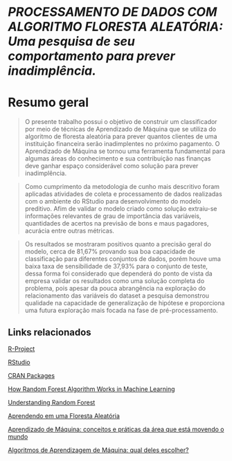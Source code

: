 # _**PROCESSAMENTO DE DADOS COM ALGORITMO FLORESTA ALEATÓRIA: Uma pesquisa de seu comportamento para prever inadimplência.**_

# Resumo geral
> O presente trabalho possui o objetivo de construir um classificador por meio de técnicas de Aprendizado de Máquina que se utiliza do algoritmo de floresta aleatória para prever quantos clientes de uma instituição financeira serão inadimplentes no próximo pagamento. O Aprendizado de Máquina se tornou uma ferramenta fundamental para algumas áreas do conhecimento e sua contribuição nas finanças deve ganhar espaço considerável como solução para prever inadimplência.
  
> Como cumprimento da metodologia de cunho mais descritivo foram aplicadas atividades de coleta e processamento de dados realizadas com o ambiente do RStudio para desenvolvimento do modelo preditivo. Afim de validar o modelo criado como solução extraiu-se informações relevantes de grau de importância das variáveis, quantidades de acertos na previsão de bons e maus pagadores, acurácia entre outras métricas.
  
> Os resultados se mostraram positivos quanto a precisão geral do modelo, cerca de 81,67% provando sua boa capacidade de classificação para diferentes conjuntos de dados, porém houve uma baixa taxa de sensibilidade de 37,93% para o conjunto de teste, dessa forma foi considerado que dependerá do ponto de vista da empresa  validar os resultados como uma solução completa do problema, pois apesar da pouca abrangência na exploração do relacionamento das variáveis do dataset a pesquisa demonstrou qualidade na capacidade de generalização de hipótese e proporciona uma futura exploração mais focada na fase de pré-processamento.


## Links relacionados

[R-Project](https://www.r-project.org)

[RStudio](https://rstudio.com/products/rstudio/#rstudio-desktop)

[CRAN Packages](https://cran.r-project.org/web/packages/available_packages_by_date.html)

[How Random Forest Algorithm Works in Machine Learning](https://synced.medium.com/how-random-forest-algorithm-works-in-machine-learning-3c0fe15b6674)

[Understanding Random Forest](https://towardsdatascience.com/understanding-random-forest-58381e0602d2)

[Aprendendo em uma Floresta Aleatória](https://medium.com/machina-sapiens/o-algoritmo-da-floresta-aleat%C3%B3ria-3545f6babdf8)

[Aprendizado de Máquina: conceitos e práticas da área que está movendo o mundo](https://www.profissionaisti.com.br/aprendizado-de-maquina-conceitos-e-praticas-da-area-que-esta-movendo-o-mundo/)

[Algoritmos de Aprendizagem de Máquina: qual deles escolher?](https://medium.com/machina-sapiens/algoritmos-de-aprendizagem-de-m%C3%A1quina-qual-deles-escolher-67040ad68737)
